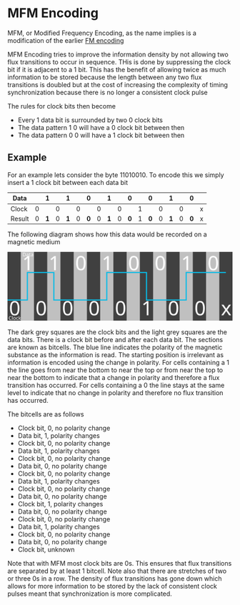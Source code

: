 # MFM Encoding

MFM, or Modified Frequency Encoding, as the name implies is a modification of the earlier [FM encoding][docs-fm]

MFM Encoding tries to improve the information density by not allowing two flux transitions to occur in sequence. THis is done by suppressing
the clock bit if it is adjacent to a 1 bit. This has the benefit of allowing twice as much information to be stored because the length
between any two flux transitions is doubled but at the cost of increasing the complexity of timing synchronization because there is no
longer a consistent clock pulse

The rules for clock bits then become
* Every 1 data bit is surrounded by two 0 clock bits
* The data pattern 1 0 will have a 0 clock bit between then
* The data pattern 0 0 will have a 1 clock bit between then

## Example

For an example lets consider the byte 11010010. To encode this we simply insert a 1 clock bit between each data bit

| Data   |   |   1   |   |   1   |   |   0   |   |   1   |   |   0   |   |   0   |   |   1   |   |   0   |   |
| ---    | :---: | :---: | :---: | :---: | :---: | :---: | :---: | :---: | :---: | :---: | :---: | :---: | :---: | :---: | :---: | :---: | :---: |
| Clock  | 0 |       | 0 |       | 0 |       | 0 |       | 0 |       | 1 |       | 0 |       | 0 |       | x |
| Result | 0 | **1** | 0 | **1** | 0 | **0** | 0 | **1** | 0 | **0** | 1 | **0** | 0 | **1** | 0 | **0** | x |

The following diagram shows how this data would be recorded on a magnetic medium

![A diagram showing how the byte 11010010 is stored with MFM Encoding](MFM_Data.svg)

The dark grey squares are the clock bits and the light grey squares are the data bits. There is a clock bit before and after each data bit.
The sections are known as bitcells. The blue line indicates the polarity of the magnetic substance as the information is read. The starting
position is irrelevant as information is encoded using the change in polarity. For cells containing a 1 the line goes from near the bottom
to near the top or from near the top to near the bottom to indicate that a change in polarity and therefore a flux transition has occurred. 
For cells containing a 0 the line stays at the same level to indicate that no change in polarity and therefore no flux transition has occurred.

The bitcells are as follows

* Clock bit, 0, no polarity change
* Data bit, 1, polarity changes
* Clock bit, 0, no polarity change
* Data bit, 1, polarity changes
* Clock bit, 0, no polarity change
* Data bit, 0, no polarity change
* Clock bit, 0, no polarity change
* Data bit, 1, polarity changes
* Clock bit, 0, no polarity change
* Data bit, 0, no polarity change
* Clock bit, 1, polarity changes
* Data bit, 0, no polarity change
* Clock bit, 0, no polarity change
* Data bit, 1, polarity changes
* Clock bit, 0, no polarity change
* Data bit, 0, no polarity change
* Clock bit, unknown

Note that with MFM most clock bits are 0s. This ensures that flux transitions are separated by at least 1 bitcell. Note also that
there are stretches of two or three 0s in a row. The density of flux transitions has gone down which allows for more information to
be stored by the lack of consistent clock pulses meant that synchronization is more complicated.

[docs-fm]: FM.md

